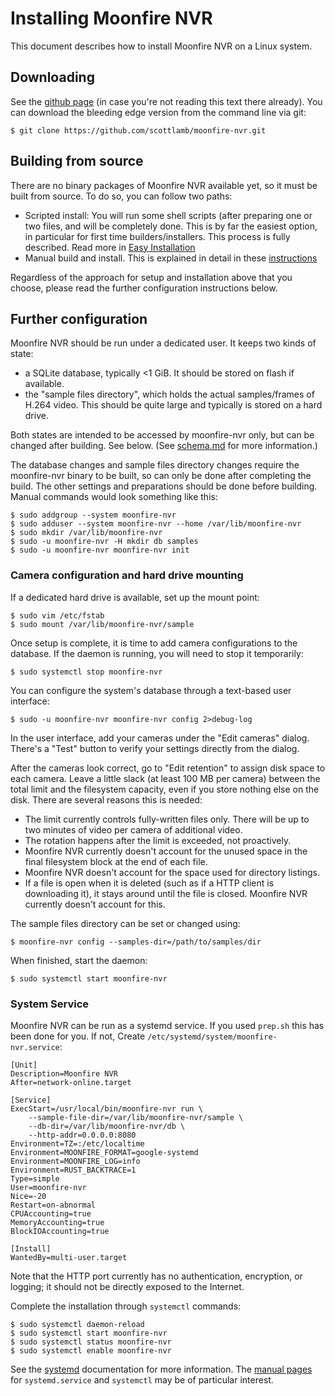 # Installing Moonfire NVR

This document describes how to install Moonfire NVR on a Linux system.

## Downloading

See the [github page](https://github.com/scottlamb/moonfire-nvr) (in case
you're not reading this text there already). You can download the bleeding
edge version from the command line via git:

    $ git clone https://github.com/scottlamb/moonfire-nvr.git

## Building from source

There are no binary packages of Moonfire NVR available yet, so it must be built
from source. To do so, you can follow two paths:

* Scripted install: You will run some shell scripts (after preparing one or
  two files, and will be completely done. This is by far the easiest option,
  in particular for first time builders/installers. This process is fully
  described. Read more in [Easy Installation](easy-install.md)
* Manual build and install. This is explained in detail in these
  [instructions](install-manual)

Regardless of the approach for setup and installation above that you choose,
please read the further configuration instructions below.

## Further configuration

Moonfire NVR should be run under a dedicated user. It keeps two kinds of
state:

   * a SQLite database, typically <1 GiB. It should be stored on flash if
     available.
   * the "sample files directory", which holds the actual samples/frames of
     H.264 video. This should be quite large and typically is stored on a hard
     drive.

Both states are intended to be accessed by moonfire-nvr only, but can be
changed after building. See below.
(See [schema.md](schema.md) for more information.)

The database changes and sample files directory changes require the moonfire-nvr
binary to be built, so can only be done after completing the build. The other
settings and preparations should be done before building.
Manual commands would look something like this:

    $ sudo addgroup --system moonfire-nvr
    $ sudo adduser --system moonfire-nvr --home /var/lib/moonfire-nvr
    $ sudo mkdir /var/lib/moonfire-nvr
    $ sudo -u moonfire-nvr -H mkdir db samples
    $ sudo -u moonfire-nvr moonfire-nvr init

### <a name="drive mounting"></a>Camera configuration and hard drive mounting

If a dedicated hard drive is available, set up the mount point:

    $ sudo vim /etc/fstab
    $ sudo mount /var/lib/moonfire-nvr/sample

Once setup is complete, it is time to add camera configurations to the
database. If the daemon is running, you will need to stop it temporarily:

    $ sudo systemctl stop moonfire-nvr

You can configure the system's database through a text-based user interface:

    $ sudo -u moonfire-nvr moonfire-nvr config 2>debug-log

In the user interface, add your cameras under the "Edit cameras" dialog.
There's a "Test" button to verify your settings directly from the dialog.

After the cameras look correct, go to "Edit retention" to assign disk space to
each camera. Leave a little slack (at least 100 MB per camera) between the total
limit and the filesystem capacity, even if you store nothing else on the disk.
There are several reasons this is needed:

   * The limit currently controls fully-written files only. There will be up
     to two minutes of video per camera of additional video.
   * The rotation happens after the limit is exceeded, not proactively.
   * Moonfire NVR currently doesn't account for the unused space in the final
     filesystem block at the end of each file.
   * Moonfire NVR doesn't account for the space used for directory listings.
   * If a file is open when it is deleted (such as if a HTTP client is
     downloading it), it stays around until the file is closed. Moonfire NVR
     currently doesn't account for this.

The sample files directory can be set or changed using:

    $ moonfire-nvr config --samples-dir=/path/to/samples/dir

When finished, start the daemon:

    $ sudo systemctl start moonfire-nvr

### System Service

Moonfire NVR can be run as a systemd service. If you used `prep.sh` this has
been done for you. If not, Create
`/etc/systemd/system/moonfire-nvr.service`:

    [Unit]
    Description=Moonfire NVR
    After=network-online.target

    [Service]
    ExecStart=/usr/local/bin/moonfire-nvr run \
        --sample-file-dir=/var/lib/moonfire-nvr/sample \
        --db-dir=/var/lib/moonfire-nvr/db \
        --http-addr=0.0.0.0:8080
    Environment=TZ=:/etc/localtime
    Environment=MOONFIRE_FORMAT=google-systemd
    Environment=MOONFIRE_LOG=info
    Environment=RUST_BACKTRACE=1
    Type=simple
    User=moonfire-nvr
    Nice=-20
    Restart=on-abnormal
    CPUAccounting=true
    MemoryAccounting=true
    BlockIOAccounting=true

    [Install]
    WantedBy=multi-user.target

Note that the HTTP port currently has no authentication, encryption, or
logging; it should not be directly exposed to the Internet.

Complete the installation through `systemctl` commands:

    $ sudo systemctl daemon-reload
    $ sudo systemctl start moonfire-nvr
    $ sudo systemctl status moonfire-nvr
    $ sudo systemctl enable moonfire-nvr

See the [systemd](http://www.freedesktop.org/wiki/Software/systemd/)
documentation for more information. The [manual
pages](http://www.freedesktop.org/software/systemd/man/) for `systemd.service`
and `systemctl` may be of particular interest.
